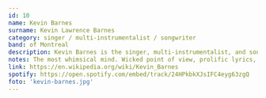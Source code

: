 ```yaml
---
id: 10
name: Kevin Barnes
surname: Kevin Lawrence Barnes
category: singer / multi-instrumentalist / songwriter
band: of Montreal
description: Kevin Barnes is the singer, multi-instrumentalist, and songwriter for the indie rock group of Montreal, part of the Elephant 6 Collective. Barnes started the band on their own and, although providing several stories as to the origin of the name, is said to have named it after a failed romance with a woman of Montreal, Canada. The group has recorded fifteen full-length albums, and numerous EPs and 7" singles. Their brother, David Barnes, is an artist and has designed most of the band's artwork for albums since the release of The Gay Parade.
notes: The most whimsical mind. Wicked point of view, prolific lyrics, complicated wordplay, weird theme choosing. His creativity is out of this world.
link: https://en.wikipedia.org/wiki/Kevin_Barnes
spotify: https://open.spotify.com/embed/track/24HPkbkXJsIFC4eyg63zgQ 
foto: 'kevin-barnes.jpg'
---
```

